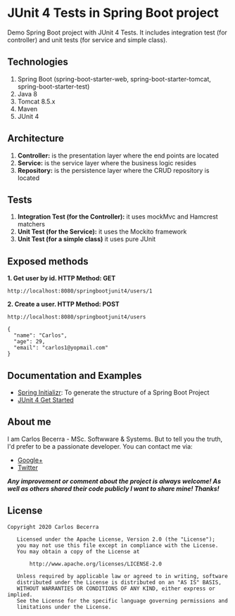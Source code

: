 # JUnit 4 Tests in Spring Boot project

Demo Spring Boot project with JUnit 4 Tests. It includes integration test (for controller) and unit tests (for service and simple class).

## Technologies

1. Spring Boot (spring-boot-starter-web, spring-boot-starter-tomcat, spring-boot-starter-test)
2. Java 8
3. Tomcat 8.5.x
5. Maven
6. JUnit 4

## Architecture
 
 1. **Controller:** is the presentation layer where the end points are located
 2. **Service:** is the service layer where the business logic resides
 3. **Repository:** is the persistence layer where the CRUD repository is located

## Tests

 1. **Integration Test (for the Controller):** it uses mockMvc and Hamcrest matchers
 2. **Unit Test (for the Service):** it uses the Mockito framework
 3. **Unit Test (for a simple class)** it uses pure JUnit

## Exposed methods

**1. Get user by id. HTTP Method: GET**

```
http://localhost:8080/springbootjunit4/users/1
```

**2. Create a user. HTTP Method: POST**

```
http://localhost:8080/springbootjunit4/users
```
```
{
  "name": "Carlos",
  "age": 29,
  "email": "carlos1@yopmail.com"
}
```


## Documentation and Examples
 
* [Spring Initializr](https://start.spring.io): To generate the structure of a Spring Boot Project
* [JUnit 4 Get Started](https://github.com/junit-team/junit4/wiki/Getting-started)

## About me
I am Carlos Becerra - MSc. Softwware & Systems.  But to tell you the truth, I'd prefer to be a passionate developer. You can contact me via:

* [Google+](https://plus.google.com/+CarlosBecerraRodr%C3%ADguez)
* [Twitter](https://twitter.com/CarlosBecerraRo)

_**Any improvement or comment about the project is always welcome! As well as others shared their code publicly I want to share mine! Thanks!**_

## License
```javas
Copyright 2020 Carlos Becerra

   Licensed under the Apache License, Version 2.0 (the "License");
   you may not use this file except in compliance with the License.
   You may obtain a copy of the License at

       http://www.apache.org/licenses/LICENSE-2.0

   Unless required by applicable law or agreed to in writing, software
   distributed under the License is distributed on an "AS IS" BASIS,
   WITHOUT WARRANTIES OR CONDITIONS OF ANY KIND, either express or implied.
   See the License for the specific language governing permissions and
   limitations under the License.
